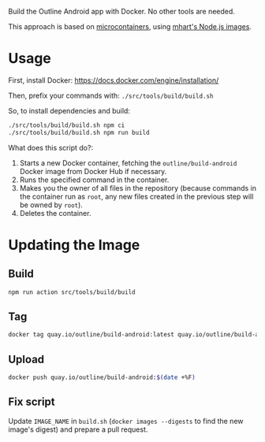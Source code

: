 Build the Outline Android app with Docker. No other tools are needed.

This approach is based on [microcontainers](https://www.iron.io/microcontainers-tiny-portable-containers/), using [mhart's Node.js images](https://github.com/mhart/alpine-node).

# Usage

First, install Docker:
https://docs.docker.com/engine/installation/

Then, prefix your commands with: `./src/tools/build/build.sh`

So, to install dependencies and build:
```bash
./src/tools/build/build.sh npm ci
./src/tools/build/build.sh npm run build
```

What does this script do?:

 1. Starts a new Docker container, fetching the `outline/build-android` Docker image from Docker Hub if necessary.
 1. Runs the specified command in the container.
 1. Makes you the owner of all files in the repository (because commands in the container run as `root`, any new files created in the previous step will be owned by `root`).
 1. Deletes the container.

# Updating the Image

## Build

```bash
npm run action src/tools/build/build
```

## Tag

```bash
docker tag quay.io/outline/build-android:latest quay.io/outline/build-android:$(date +%F)
```

## Upload

```bash
docker push quay.io/outline/build-android:$(date +%F)
```

## Fix script

Update `IMAGE_NAME` in `build.sh` (`docker images --digests` to find the new image's digest) and prepare a pull request.
